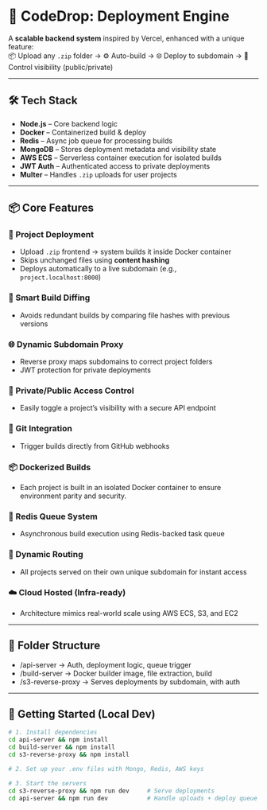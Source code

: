 # 🚀 CodeDrop: Deployment Engine

A **scalable backend system** inspired by Vercel, enhanced with a unique feature:  
📦 Upload any `.zip` folder → ⚙️ Auto-build → 🌐 Deploy to subdomain → 🔐 Control visibility (public/private)

---

## 🛠 Tech Stack

- **Node.js** – Core backend logic
- **Docker** – Containerized build & deploy
- **Redis** – Async job queue for processing builds
- **MongoDB** – Stores deployment metadata and visibility state
- **AWS ECS** – Serverless container execution for isolated builds
- **JWT Auth** – Authenticated access to private deployments
- **Multer** – Handles `.zip` uploads for user projects

---

## 📦 Core Features

### 🔧 Project Deployment
- Upload `.zip` frontend → system builds it inside Docker container
- Skips unchanged files using **content hashing**
- Deploys automatically to a live subdomain (e.g., `project.localhost:8000`)

### 🧠 Smart Build Diffing
- Avoids redundant builds by comparing file hashes with previous versions

### 🌐 Dynamic Subdomain Proxy
- Reverse proxy maps subdomains to correct project folders
- JWT protection for private deployments

### 🔐 Private/Public Access Control
- Easily toggle a project’s visibility with a secure API endpoint

### 🔄 Git Integration  
- Trigger builds directly from GitHub webhooks

### 📦 Dockerized Builds  
- Each project is built in an isolated Docker container to ensure environment parity and security.

### 🧵 Redis Queue System  
- Asynchronous build execution using Redis-backed task queue

### 📡 Dynamic Routing  
- All projects served on their own unique subdomain for instant access

### ☁️ Cloud Hosted (Infra-ready)
- Architecture mimics real-world scale using AWS ECS, S3, and EC2

---

## 📁 Folder Structure
- /api-server → Auth, deployment logic, queue trigger
- /build-server → Docker builder image, file extraction, build
- /s3-reverse-proxy → Serves deployments by subdomain, with auth

---

## 🧪 Getting Started (Local Dev)

```bash
# 1. Install dependencies
cd api-server && npm install
cd build-server && npm install
cd s3-reverse-proxy && npm install

# 2. Set up your .env files with Mongo, Redis, AWS keys

# 3. Start the servers
cd s3-reverse-proxy && npm run dev     # Serve deployments
cd api-server && npm run dev           # Handle uploads + deploy queue
```
